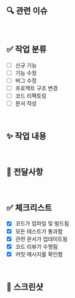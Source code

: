 ## 🔍 관련 이슈
<!--
- close #123
-->

<br>

## ✅ 작업 분류
- [ ] 신규 기능
- [ ] 기능 수정
- [ ] 버그 수정
- [ ] 프로젝트 구조 변경
- [ ] 코드 리팩토링
- [ ] 문서 작성

<br>

## ✨ 작업 내용
<!--
  ex) 
  1. 네 발 짐승 클래스에 `크앙` 함수 추가
  2. 고양이 클래스에서 `크앙` 함수에 `미야아옹.wav` 재생시킴
-->

<br>

## 👥 전달사항
<!--
1. User 도메인 구조를 변경하였습니다.
2. User 도메인 사용자 닉네임 필드를 username -> nickname으로 변경하였습니다.
-->

<br>

## ✅ 체크리스트
- [x] 코드가 컴파일 및 빌드됨
- [x] 모든 테스트가 통과함
- [x] 관련 문서가 업데이트됨
- [x] 코드 리뷰가 수행됨
- [x] 커밋 메시지를 확인함

<br>

## 📸 스크린샷
<!--포스트맨 테스트 스크린 샷을 업로드해주세요.-->
